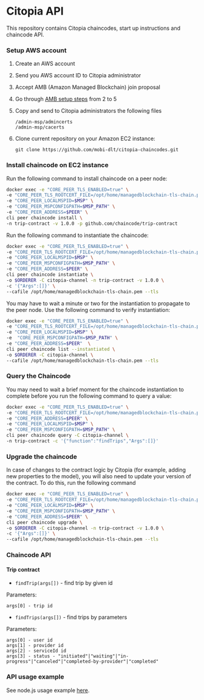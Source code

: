# Citopia API

This repository contains Citopia chaincodes, 
start up instructions and chaincode API.

### Setup AWS account

1. Create an AWS account
2. Send you AWS account ID to Citopia administrator
3. Accept AMB (Amazon Managed Blockchain) join proposal
4. Go through [AMB setup steps](https://docs.aws.amazon.com/managed-blockchain/latest/managementguide/get-started-create-endpoint.html) from 2 to 5
5. Copy and send to Citopia administrators the following files
    ```
    /admin-msp/admincerts
    /admin-msp/cacerts
    ```
6. Clone current repository on your Amazon EC2 instance:

   ```
   git clone https://github.com/mobi-dlt/citopia-chaincodes.git 
   ```

### Install chaincode on EC2 instance

Run the following command to install chaincode on a peer node:

```bash
docker exec -e "CORE_PEER_TLS_ENABLED=true" \
-e "CORE_PEER_TLS_ROOTCERT_FILE=/opt/home/managedblockchain-tls-chain.pem" \
-e "CORE_PEER_LOCALMSPID=$MSP" \
-e "CORE_PEER_MSPCONFIGPATH=$MSP_PATH" \
-e "CORE_PEER_ADDRESS=$PEER" \
cli peer chaincode install \
-n trip-contract -v 1.0.0 -p github.com/chaincode/trip-contract
```

Run the following command to instantiate the chaincode:

```bash
docker exec -e "CORE_PEER_TLS_ENABLED=true" \
-e "CORE_PEER_TLS_ROOTCERT_FILE=/opt/home/managedblockchain-tls-chain.pem" \
-e "CORE_PEER_LOCALMSPID=$MSP" \
-e "CORE_PEER_MSPCONFIGPATH=$MSP_PATH" \
-e "CORE_PEER_ADDRESS=$PEER" \
cli peer chaincode instantiate \
-o $ORDERER -C citopia-channel -n trip-contract -v 1.0.0 \
-c '{"Args":[]}' \
--cafile /opt/home/managedblockchain-tls-chain.pem --tls
```

You may have to wait a minute or two for the instantiation to propagate to the peer node. 
Use the following command to verify instantiation:

```bash
docker exec -e "CORE_PEER_TLS_ENABLED=true" \
-e "CORE_PEER_TLS_ROOTCERT_FILE=/opt/home/managedblockchain-tls-chain.pem" \
-e "CORE_PEER_LOCALMSPID=$MSP" \
-e  "CORE_PEER_MSPCONFIGPATH=$MSP_PATH" \
-e "CORE_PEER_ADDRESS=$PEER"  \
cli peer chaincode list --instantiated \
-o $ORDERER -C citopia-channel \
--cafile /opt/home/managedblockchain-tls-chain.pem --tls
```
    
### Query the Chaincode

You may need to wait a brief moment for the chaincode instantiation to complete before you run
 the following command to query a value:
 
```bash
docker exec -e "CORE_PEER_TLS_ENABLED=true" \
-e "CORE_PEER_TLS_ROOTCERT_FILE=/opt/home/managedblockchain-tls-chain.pem" \
-e "CORE_PEER_ADDRESS=$PEER" \
-e "CORE_PEER_LOCALMSPID=$MSP" \
-e "CORE_PEER_MSPCONFIGPATH=$MSP_PATH" \
cli peer chaincode query -C citopia-channel \
-n trip-contract -c '{"function":"findTrips","Args":[]}'
```
    
### Upgrade the chaincode

In case of changes to the contract logic by Citopia (for example, adding new properties to the model),
 you will also need to update your version of the contract. To do this, run the following command

```bash
docker exec -e "CORE_PEER_TLS_ENABLED=true" \
-e "CORE_PEER_TLS_ROOTCERT_FILE=/opt/home/managedblockchain-tls-chain.pem" \
-e "CORE_PEER_LOCALMSPID=$MSP" \
-e "CORE_PEER_MSPCONFIGPATH=$MSP_PATH" \
-e "CORE_PEER_ADDRESS=$PEER" \
cli peer chaincode upgrade \
-o $ORDERER -C citopia-channel -n trip-contract -v 1.0.0 \
-c '{"Args":[]}' \
--cafile /opt/home/managedblockchain-tls-chain.pem --tls
```

### Chaincode API

#### Trip contract

 * `findTrip(args[])` - find trip by given id
 
 Parameters: 
 ```
args[0] - trip id
 ```

 * `findTrips(args[])` - find trips by parameters
 
 Parameters: 
 ```
args[0] - user id
args[1] - provider id
args[2] - serviceId id
args[3] - status - "initiated"|"waiting"|"in-progress"|"canceled"|"completed-by-provider"|"completed"
 ```
    
### API usage example
 
See node.js usage example [here](./nodejs-server-example).